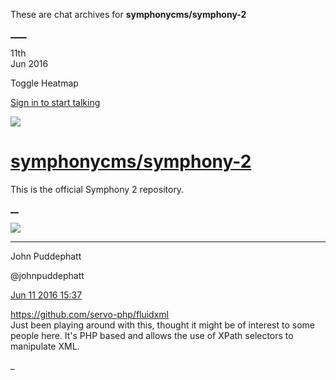 These are chat archives for **symphonycms/symphony-2**

[__](/symphonycms/symphony-2/archives/2016/06/12)[__](/symphonycms/symphony-2/archives/2016/06/10)

11th  
Jun 2016

Toggle Heatmap

[Sign in to start talking](/login?action=login&button=archive-login)

![](https://avatars-02.gitter.im/group/iv/3/57542c45c43b8c601977197e?s=48)

#  [symphonycms/symphony-2](/symphonycms/symphony-2)

This is the official Symphony 2 repository.

[ __](/orgs/symphonycms/rooms "More symphonycms rooms")

![](https://avatars0.githubusercontent.com/u/8030910?v=3&s=30)

____

John Puddephatt

@johnpuddephatt

[Jun 11 2016
15:37](https://gitter.im/symphonycms/symphony-2?at=575c301d814a568071421d04)

<https://github.com/servo-php/fluidxml>  
Just been playing around with this, thought it might be of interest to some
people here. It's PHP based and allows the use of XPath selectors to
manipulate XML.

_

